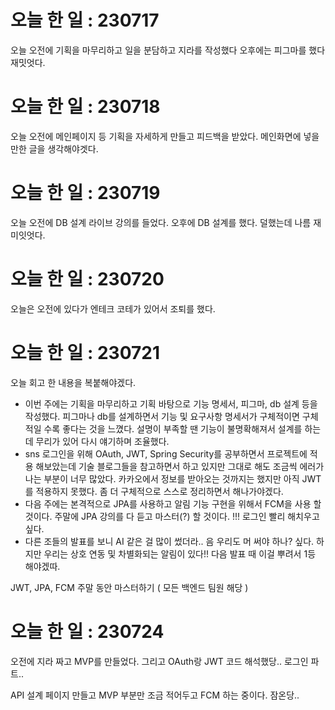 # 오늘 한 일 : 230717

오늘 오전에 기획을 마무리하고 일을 분담하고 지라를 작성했다
오후에는 피그마를 했다
재밋엇다.


# 오늘 한 일 : 230718

오늘 오전에 메인페이지 등 기획을 자세하게 만들고 피드백을 받았다.
메인화면에 넣을 만한 글을 생각해야겟다.



# 오늘 한 일 : 230719

오늘 오전에 DB 설계 라이브 강의를 들었다.
오후에 DB 설계를 했다. 덜했는데 나름 재미잇엇다.

# 오늘 한 일 : 230720

오늘은 오전에 있다가
엔테크 코테가 있어서 조퇴를 했다.

# 오늘 한 일 : 230721

오늘 회고 한 내용을 복붙해야겠다.

- 이번 주에는 기획을 마무리하고 기획 바탕으로 기능 명세서, 피그마, db 설계 등을 작성했다. 피그마나 db를 설계하면서 기능 및 요구사항 명세서가 구체적이면 구체적일 수록 좋다는 것을 느꼈다. 설명이 부족할 땐 기능이 불명확해져서 설계를 하는 데 무리가 있어 다시 얘기하며 조율했다.
- sns 로그인을 위해 OAuth, JWT, Spring Security를 공부하면서 프로젝트에 적용 해보았는데 기술 블로그들을 참고하면서 하고 있지만 그대로 해도 조금씩 에러가 나는 부분이 너무 많았다. 카카오에서 정보를 받아오는 것까지는 했지만 아직 JWT를 적용하지 못했다. 좀 더 구체적으로 스스로 정리하면서 해나가야겠다.
- 다음 주에는 본격적으로 JPA를 사용하고 알림 기능 구현을 위해서 FCM을 사용 할 것이다. 주말에 JPA 강의를 다 듣고 마스터(?) 할 것이다. !!! 로그인 빨리 해치우고 싶다.
- 다른 조들의 발표를 보니 AI 같은 걸 많이 썼더라.. 음 우리도 머 써야 하나? 싶다. 하지만 우리는 상호 연동 및 차별화되는 알림이 있다!! 다음 발표 때 이걸 뿌려서 1등 해야겠따.

JWT, JPA, FCM 주말 동안 마스터하기 ( 모든 백엔드 팀원 해당 )


# 오늘 한 일 : 230724

오전에 지라 짜고 MVP를 만들었다.
그리고 OAuth랑 JWT 코드 해석했당.. 로그인 파트..

API 설계 페이지 만들고 MVP 부분만 조금 적어두고
FCM 하는 중이다.
잠온당..